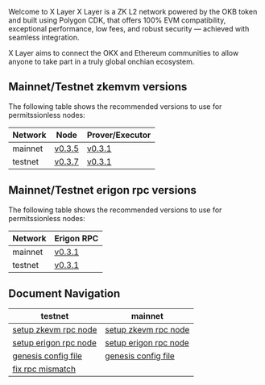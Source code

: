 Welcome to X Layer
X Layer is a ZK L2 network powered by the OKB token and built using Polygon CDK, that offers 100% EVM compatibility, exceptional performance, low fees, and robust security — achieved with seamless integration.

X Layer aims to connect the OKX and Ethereum communities to allow anyone to take part in a truly global onchian ecosystem.

## Mainnet/Testnet zkemvm versions
The following table shows the recommended versions to use for permitssionless nodes:

| Network   | Node      | Prover/Executor   |
| ---       | ---       | ---               |
| mainnet   | [v0.3.5](https://github.com/okx/xlayer-node/releases/tag/v0.3.5)    |  [v0.3.1](https://github.com/okx/xlayer-prover/releases/tag/v0.3.1)    |
| testnet   | [v0.3.7](https://github.com/okx/xlayer-node/releases/tag/v0.3.7)    |  [v0.3.1](https://github.com/okx/xlayer-prover/releases/tag/v0.3.1)    |


## Mainnet/Testnet erigon rpc versions
The following table shows the recommended versions to use for permitssionless nodes:

| Network   | Erigon RPC      |
| ---       | ---       |   
| mainnet   | [v0.3.1](https://github.com/okx/xlayer-erigon/tree/release/v0.3.1)  |
| testnet   | [v0.3.1](https://github.com/okx/xlayer-erigon/tree/release/v0.3.1)  |

## Document Navigation

| testnet      |  mainnet  |
| ---       | ---               |
|   [setup zkevm rpc node](./testnet/setup-zknode-rpc.md)      |   [setup zkevm rpc node](./mainnet/setup-zknode-rpc.md)   |
|   [setup erigon rpc node](./testnet/setup-erigon-rpc.md)      |   [setup erigon rpc node](./mainnet/setup-erigon-rpc.md)   |
|   [genesis config file](./testnet/genesis.config.json)     |   [genesis config file](./mainnet/genesis.config.json)   |
|   [fix rpc mismatch](./testnet/resync-rpc-node.md)      |    |